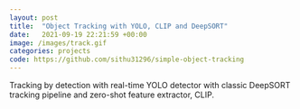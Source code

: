 ```yaml
---
layout: post
title:  "Object Tracking with YOLO, CLIP and DeepSORT"
date:   2021-09-19 22:21:59 +00:00
image: /images/track.gif
categories: projects
code: https://github.com/sithu31296/simple-object-tracking
---
```

Tracking by detection with real-time YOLO detector with classic DeepSORT tracking pipeline and zero-shot feature extractor, CLIP.